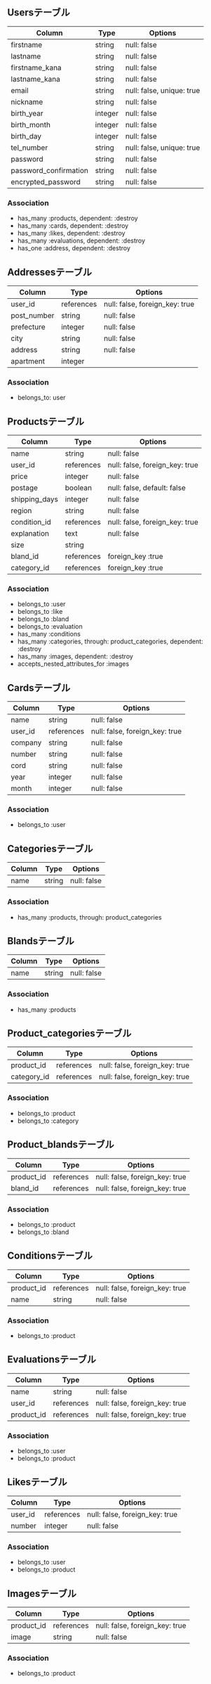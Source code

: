 ## Usersテーブル

|Column|Type|Options|
|------|----|-------|
|firstname            |string |null: false|
|lastname             |string |null: false|
|firstname_kana       |string |null: false|
|lastname_kana        |string |null: false|
|email                |string |null: false, unique: true|
|nickname             |string |null: false|
|birth_year           |integer|null: false|
|birth_month          |integer|null: false|
|birth_day            |integer|null: false|
|tel_number           |string |null: false, unique: true|
|password             |string |null: false|
|password_confirmation|string |null: false|
|encrypted_password   |string |null: false|

### Association
- has_many :products, dependent: :destroy
- has_many :cards, dependent: :destroy
- has_many :likes, dependent: :destroy
- has_many :evaluations, dependent: :destroy
- has_one  :address, dependent: :destroy

## Addressesテーブル
|Column     |Type      |Options|
|------|----|-------|
|user_id    |references|null: false, foreign_key: true|
|post_number|string    |null: false|
|prefecture |integer   |null: false|
|city       |string    |null: false|
|address    |string    |null: false|
|apartment  |integer   ||

### Association
- belongs_to: user

## Productsテーブル

|Column|Type|Options|
|------|----|-------|
|name|string|null: false|
|user_id|references|null: false, foreign_key: true|
|price|integer|null: false|
|postage|boolean|null: false, default: false|
|shipping_days|integer|null: false|
|region|string|null: false|
|condition_id|references|null: false, foreign_key: true|
|explanation|text|null: false|
|size|string||
|bland_id|references|foreign_key :true|
|category_id|references|foreign_key :true|

### Association
- belongs_to :user
- belongs_to :like
- belongs_to :bland
- belongs_to :evaluation
- has_many :conditions
- has_many :categories, through: product_categories, dependent: :destroy
- has_many :images, dependent: :destroy
- accepts_nested_attributes_for :images

## Cardsテーブル

|Column|Type|Options|
|------|----|-------|
|name|string|null: false|
|user_id|references|null: false, foreign_key: true|
|company|string|null: false|
|number|string|null: false|
|cord|string|null: false|
|year|integer|null: false|
|month|integer|null: false|

### Association
- belongs_to :user

## Categoriesテーブル

|Column|Type|Options|
|------|----|-------|
|name|string|null: false|

### Association
- has_many :products, through: product_categories

## Blandsテーブル

|Column|Type|Options|
|------|----|-------|
|name|string|null: false|

### Association
- has_many :products

## Product_categoriesテーブル

|Column|Type|Options|
|------|----|-------|
|product_id|references|null: false, foreign_key: true|
|category_id|references|null: false, foreign_key: true|

### Association
- belongs_to :product
- belongs_to :category

## Product_blandsテーブル

|Column|Type|Options|
|------|----|-------|
|product_id|references|null: false, foreign_key: true|
|bland_id|references|null: false, foreign_key: true|

### Association
- belongs_to :product
- belongs_to :bland

## Conditionsテーブル

|Column|Type|Options|
|------|----|-------|
|product_id|references|null: false, foreign_key: true|
|name|string|null: false|

### Association
- belongs_to :product


## Evaluationsテーブル

|Column|Type|Options|
|------|----|-------|
|name|string|null: false|
|user_id|references|null: false, foreign_key: true|
|product_id|references|null: false, foreign_key: true|

### Association
- belongs_to :user
- belongs_to :product

## Likesテーブル

|Column|Type|Options|
|------|----|-------|
|user_id|references|null: false, foreign_key: true|
|number|integer|null: false|

### Association
- belongs_to :user
- belongs_to :product

## Imagesテーブル

|Column|Type|Options|
|------|----|-------|
|product_id|references|null: false, foreign_key: true|
|image|string|null: false|

### Association
- belongs_to :product
